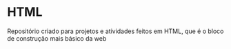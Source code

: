 # HTML
Repositório criado para projetos e atividades feitos em HTML, que é o bloco de construção mais básico da web
